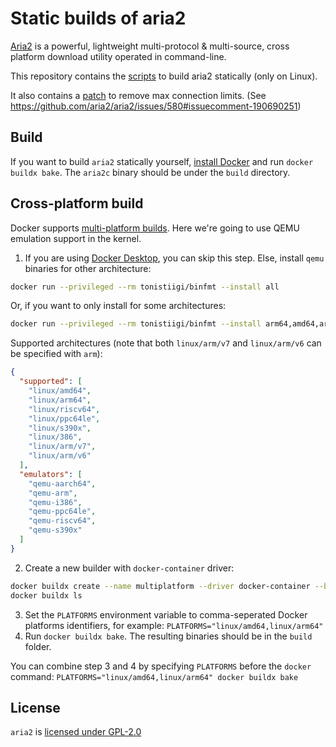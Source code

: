 # Static builds of aria2 
[Aria2](https://github.com/aria2/aria2) is a powerful, lightweight multi-protocol & multi-source, cross platform download utility operated in command-line.

This repository contains the [scripts](scripts) to build aria2 statically (only on Linux).

It also contains a [patch](scripts/unlimited-connections.patch) to remove max connection limits. (See https://github.com/aria2/aria2/issues/580#issuecomment-190690251)

## Build
If you want to build `aria2` statically yourself, [install Docker](https://docs.docker.com/engine/install/) and run `docker buildx bake`. The `aria2c` binary should be under the `build` directory.

## Cross-platform build
Docker supports [multi-platform builds](https://docs.docker.com/build/building/multi-platform/). Here we're going to use QEMU emulation support in the kernel.

1. If you are using [Docker Desktop](https://www.docker.com/products/docker-desktop/), you can skip this step. Else, install `qemu` binaries for other architecture:
```bash
docker run --privileged --rm tonistiigi/binfmt --install all
```

Or, if you want to only install for some architectures:
```bash
docker run --privileged --rm tonistiigi/binfmt --install arm64,amd64,arm
```

Supported architectures (note that both `linux/arm/v7` and `linux/arm/v6` can be specified with `arm`): 
```json
{
  "supported": [
    "linux/amd64",
    "linux/arm64",
    "linux/riscv64",
    "linux/ppc64le",
    "linux/s390x", 
    "linux/386",
    "linux/arm/v7",
    "linux/arm/v6"
  ],
  "emulators": [
    "qemu-aarch64",
    "qemu-arm",
    "qemu-i386",
    "qemu-ppc64le",
    "qemu-riscv64",
    "qemu-s390x"
  ]
}
```
2. Create a new builder with `docker-container` driver:
```bash
docker buildx create --name multiplatform --driver docker-container --bootstrap --use
docker buildx ls
```
3. Set the `PLATFORMS` environment variable to comma-seperated Docker platforms identifiers, for example: `PLATFORMS="linux/amd64,linux/arm64"`
4. Run `docker buildx bake`. The resulting binaries should be in the `build` folder.

You can combine step 3 and 4 by specifying `PLATFORMS` before the `docker` command: `PLATFORMS="linux/amd64,linux/arm64" docker buildx bake`

## License
`aria2` is [licensed under GPL-2.0](https://github.com/aria2/aria2/blob/f4cbc7bb315b1687679e6ab94648c2685a9e9668/COPYING)